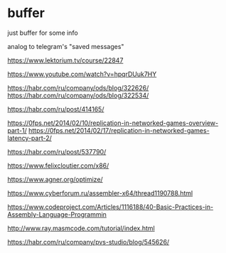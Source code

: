 # buffer

just buffer for some info

analog to telegram's "saved messages"

https://www.lektorium.tv/course/22847

https://www.youtube.com/watch?v=hpqrDUuk7HY

https://habr.com/ru/company/ods/blog/322626/
https://habr.com/ru/company/ods/blog/322534/

https://habr.com/ru/post/414165/

https://0fps.net/2014/02/10/replication-in-networked-games-overview-part-1/
https://0fps.net/2014/02/17/replication-in-networked-games-latency-part-2/

https://habr.com/ru/post/537790/

https://www.felixcloutier.com/x86/

https://www.agner.org/optimize/

https://www.cyberforum.ru/assembler-x64/thread1190788.html

https://www.codeproject.com/Articles/1116188/40-Basic-Practices-in-Assembly-Language-Programmin

http://www.ray.masmcode.com/tutorial/index.html

https://habr.com/ru/company/pvs-studio/blog/545626/
